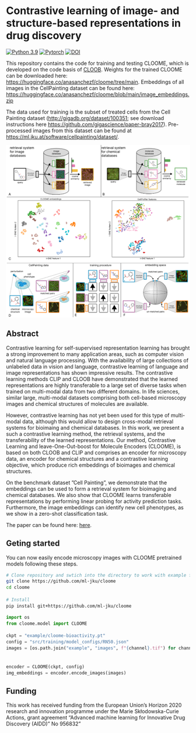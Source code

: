 # Contrastive learning of image- and structure-based representations in drug discovery

[![Python 3.9](https://img.shields.io/badge/Python-3.9-blue.svg)](https://www.python.org/downloads/release/python-390/)
[![Pytorch](https://img.shields.io/badge/PyTorch-1.9-red.svg)](https://pytorch.org/get-started/previous-versions/)
[![DOI](https://zenodo.org/badge/506966028.svg)](https://zenodo.org/badge/latestdoi/506966028)


This repository contains the code for training and testing CLOOME, which is developed on the code basis of [CLOOB](https://github.com/ml-jku/cloob). Weights for the trained CLOOME can be downloaded here: https://huggingface.co/anasanchezf/cloome/tree/main.
Embeddings of all images in the CellPainting dataset can be found here: https://huggingface.co/anasanchezf/cloome/blob/main/image_embeddings.zip

The data used for training is the subset of treated cells from the Cell Painting dataset (http://gigadb.org/dataset/100351; see download instructions here https://github.com/gigascience/paper-bray2017). Pre-processed images from this dataset can be found at https://ml.jku.at/software/cellpainting/dataset/. 

![plot](cloome_fig.png)

## Abstract
Contrastive learning for self-supervised representation learning has brought a strong improvement to many application areas, such as computer vision and natural language processing. With the availability of large collections of unlabeled data in vision and language, contrastive learning of language and image representations has shown impressive results. The contrastive learning methods CLIP and CLOOB have demonstrated that the learned representations are highly transferable to a large set of diverse tasks when trained on multi-modal data from two different domains. In life sciences, similar large, multi-modal datasets comprising both cell-based microscopy images and chemical structures of molecules are available.

However, contrastive learning has not yet been used for this type of multi-modal data, although this would allow to design cross-modal retrieval systems for bioimaing and chemical databases. In this work, we present a such a contrastive learning method, the retrieval systems, and the transferability of the learned representations. Our method, Contrastive Learning and leave-One-Out-boost for Molecule Encoders (CLOOME), is based on both CLOOB and CLIP and comprises an encoder for microscopy data, an encoder for chemical structures and a contrastive learning objective, which produce rich embeddings of bioimages and chemical structures. 

On the benchmark dataset ”Cell Painting”, we demonstrate that the embeddings can be used to form a retrieval system for bioimaging and chemical databases. We also show that CLOOME learns transferable representations by performing linear probing for activity prediction tasks. Furthermore, the image embeddings can identify new cell phenotypes, as we show in a zero-shot classification task. 

The paper can be found here: [here](https://www.nature.com/articles/s41467-023-42328-w).


## Geting started
You can now easily encode microscopy images with CLOOME pretrained models following these steps.

```bash
# Clone repository and swtich into the directory to work with example files and config
git clone https://github.com/ml-jku/cloome
cd cloome

# Install 
pip install git+https://github.com/ml-jku/cloome
```

```python
import os
from cloome.model import CLOOME

ckpt = "example/cloome-bioactivity.pt"
config = "src/training/model_configs/RN50.json"
images = [os.path.join("example", "images", f"{channel}.tif") for channel in ["Mito", "ERSyto", "ERSytoBleed", "Ph_golgi", "Hoechst"]]


encoder = CLOOME(ckpt, config)
img_embeddings = encoder.encode_images(images)
```

## Funding
This work has received funding from the European Union’s Horizon 2020 research and innovation programme under the Marie Skłodowska-Curie Actions, grant agreement “Advanced machine learning for Innovative Drug Discovery (AIDD)” No 956832”
